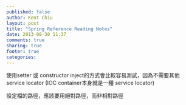 ```yaml
---
published: false
author: Kent Chiu
layout: post
title: "Spring Reference Reading Notes"
date: 2013-08-30 11:37
comments: true
sharing: true
footer: true
categories: 
---
```



使用setter 或 constructor inject的方式會比較容易測試，因為不需要其他service locator (IOC container本身就是一種 service locator)

設定檔的路徑，應該要用絕對路徑，而非相對路徑